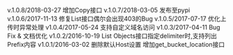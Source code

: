 v.1.0.8/2018-03-27
    增加Copy接口
v.1.0.7/2018-03-05
    发布至pypi
v.1.0.6/2017-11-13
    修复List接口偶尔会出现403的Bug
v.1.0.5/2017-07-17
    优化上传时异常处理
v1.0.4/2017-05-24
    支持自定义域名访问
v1.0.3/2017-04-11
    Bug Fix & 文档优化
v1.0.2/2016-10-19
    List Objects接口指定delimiter时,支持列出Prefix内容
v1.0.1/2016-03-02
    删除默认Host设置
    增加get_bucket_location接口